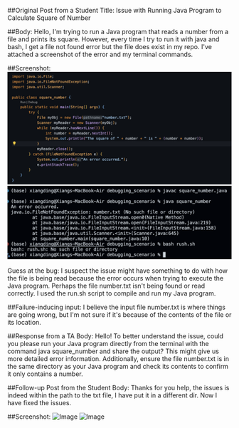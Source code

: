 ##Original Post from a Student
Title: Issue with Running Java Program to Calculate Square of Number

##Body:
Hello, I'm trying to run a Java program that reads a number from a file and prints its square. However, every time I try to run it with java and bash, I get a file not found error but the file does exist in my repo. I've attached a screenshot of the error and my terminal commands.

##Screenshot: ![Image](1.png)
![Image](2.png)


Guess at the bug: I suspect the issue might have something to do with how the file is being read because the error occurs when trying to execute the Java program. Perhaps the file number.txt isn't being found or read correctly. I used the run.sh script to compile and run my Java program.

##Failure-inducing input: I believe the input file number.txt is where things are going wrong, but I'm not sure if it's because of the contents of the file or its location.

##Response from a TA
Body:
Hello! To better understand the issue, could you please run your Java program directly from the terminal with the command java square_number and share the output? This might give us more detailed error information. Additionally, ensure the file number.txt is in the same directory as your Java program and check its contents to confirm it only contains a number.

##Follow-up Post from the Student
Body:
Thanks for you help, the issues is indeed within the path to the txt file, I have put it in a different dir. Now I have fixed the issues.

##Screenshot: ![Image](step5.png)
![Image](step5.png)
